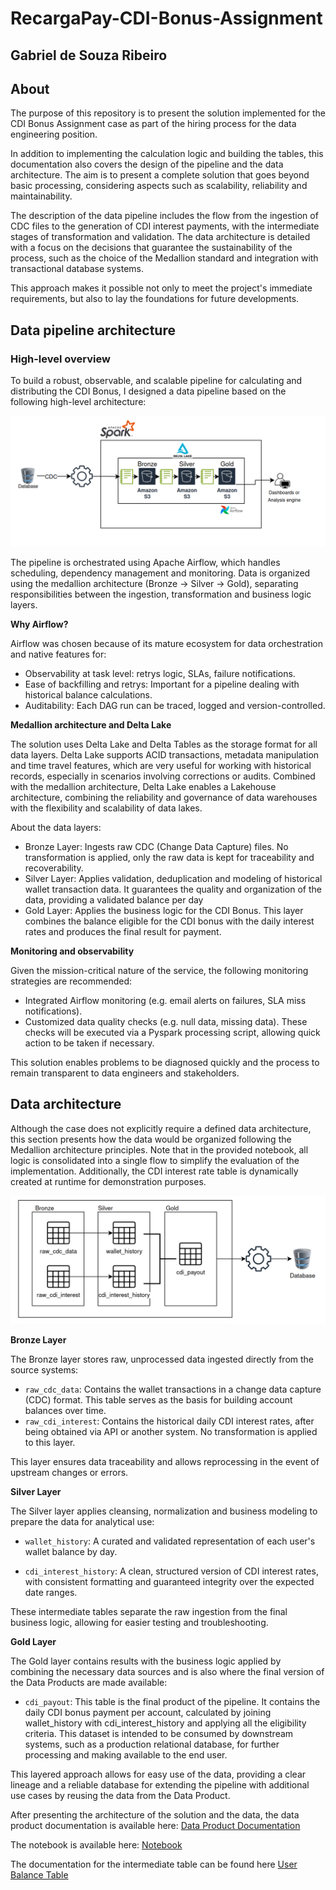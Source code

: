 #  RecargaPay-CDI-Bonus-Assignment
## Gabriel de Souza Ribeiro
## About
The purpose of this repository is to present the solution implemented for the CDI Bonus Assignment case as part of the hiring process for the data engineering position. 

In addition to implementing the calculation logic and building the tables, this documentation also covers the design of the pipeline and the data architecture. The aim is to present a complete solution that goes beyond basic processing, considering aspects such as scalability, reliability and maintainability.

The description of the data pipeline includes the flow from the ingestion of CDC files to the generation of CDI interest payments, with the intermediate stages of transformation and validation. The data architecture is detailed with a focus on the decisions that guarantee the sustainability of the process, such as the choice of the Medallion standard and integration with transactional database systems.

This approach makes it possible not only to meet the project's immediate requirements, but also to lay the foundations for future developments.

## Data pipeline architecture
### High-level overview

To build a robust, observable, and scalable pipeline for calculating and distributing the CDI Bonus, I designed a data pipeline based on the following high-level architecture:


![alt text](diagrams/overall_architecture.png?raw=true "Architecture")

The pipeline is orchestrated using Apache Airflow, which handles scheduling, dependency management and monitoring. Data is organized using the medallion architecture (Bronze -> Silver -> Gold), separating responsibilities between the ingestion, transformation and business logic layers.

**Why Airflow?**

Airflow was chosen because of its mature ecosystem for data orchestration and native features for:

 - Observability at task level: retrys logic, SLAs, failure notifications.
 - Ease of backfilling and retrys: Important for a pipeline dealing with historical balance calculations.
 - Auditability: Each DAG run can be traced, logged and version-controlled.

**Medallion architecture and Delta Lake**

The solution uses Delta Lake and Delta Tables as the storage format for all data layers. Delta Lake supports ACID transactions, metadata manipulation and time travel features, which are very useful for working with historical records, especially in scenarios involving corrections or audits. Combined with the medallion architecture, Delta Lake enables a Lakehouse architecture, combining the reliability and governance of data warehouses with the flexibility and scalability of data lakes.

About the data layers: 
 - Bronze Layer: Ingests raw CDC (Change Data Capture) files. No transformation is applied, only the raw data is kept for traceability and recoverability. 
 -  Silver Layer: Applies validation, deduplication and modeling of historical wallet transaction data. It guarantees the quality and organization of the data, providing a validated balance per day 
 -  Gold Layer: Applies the business logic for the CDI Bonus. This layer combines the balance eligible for the CDI bonus with the daily interest rates and produces the final result for payment.

**Monitoring and observability**

Given the mission-critical nature of the service, the following monitoring strategies are recommended:

- Integrated Airflow monitoring (e.g. email alerts on failures, SLA miss notifications).
- Customized data quality checks (e.g. null data, missing data). These checks will be executed via a Pyspark processing script, allowing quick action to be taken if necessary.

This solution enables problems to be diagnosed quickly and the process to remain transparent to data engineers and stakeholders.

## Data architecture

Although the case does not explicitly require a defined data architecture, this section presents how the data would be organized following the Medallion architecture principles. Note that in the provided notebook, all logic is consolidated into a single flow to simplify the evaluation of the implementation. Additionally, the CDI interest rate table is dynamically created at runtime for demonstration purposes.

![alt text](diagrams/data_architecture.png?raw=true "Data Architecture")

**Bronze Layer**

The Bronze layer stores raw, unprocessed data ingested directly from the source systems:

- `raw_cdc_data`: Contains the wallet transactions in a change data capture (CDC) format. This table serves as the basis for building account balances over time.
- `raw_cdi_interest`: Contains the historical daily CDI interest rates, after being obtained via API or another system. No transformation is applied to this layer.

This layer ensures data traceability and allows reprocessing in the event of upstream changes or errors.


**Silver Layer**

The Silver layer applies cleansing, normalization and business modeling to prepare the data for analytical use:

- `wallet_history`: A curated and validated representation of each user's wallet balance by day.

- `cdi_interest_history`: A clean, structured version of CDI interest rates, with consistent formatting and guaranteed integrity over the expected date ranges.

These intermediate tables separate the raw ingestion from the final business logic, allowing for easier testing and troubleshooting.

**Gold Layer**

The Gold layer contains results with the business logic applied by combining the necessary data sources and is also where the final version of the Data Products are made available:

- `cdi_payout`: This table is the final product of the pipeline. It contains the daily CDI bonus payment per account, calculated by joining wallet_history with cdi_interest_history and applying all the eligibility criteria. This dataset is intended to be consumed by downstream systems, such as a production relational database, for further processing and making available to the end user.

This layered approach allows for easy use of the data, providing a clear lineage and a reliable database for extending the pipeline with additional use cases by reusing the data from the Data Product.


After presenting the architecture of the solution and the data, the data product documentation is available here: [Data Product Documentation](https://github.com/gabrielsribe/RecargaPay-CDI-Bonus-Assignment/blob/arquitetura_geral/data_product/README.md)

The notebook is available here: [Notebook](https://github.com/gabrielsribe/RecargaPay-CDI-Bonus-Assignment/blob/notebook/notebook/README.md)

The documentation for the intermediate table can be found here [User Balance Table](https://github.com/gabrielsribe/RecargaPay-CDI-Bonus-Assignment/blob/arquitetura_geral/user_balance_table/README.md)